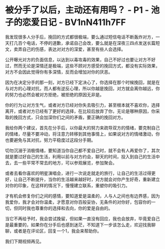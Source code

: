 # 被分手了以后，主动还有用吗？ - P1 - 池子的恋爱日记 - BV1nN411h7FF

我发现很多人分手后，挽回的方式都很极端，要么通过短信电话不断轰炸对方，一天打几百个电话，不停的道歉，承诺自己会改，要么就是在深夜三四点发送长篇短文，卖弄自己的伤感，表达对对方的深爱，甚至有些人会选择。

公开曝光对方的负面信息，以达到以毒攻毒的效果，自己不好过也要让对方不好过，然而无论是深情还是极端，这些不顾对方感受的挽回方式，都没有实际效果，对方不会因此觉得你有多深情，反而会增加对你的厌恶。

因为在决定分手的那一刻，对方已经下定决心了，你选择在那个时候挽回，就是在与对方的心理对抗，而人都有逆反心理，所以你越是挽回，对方就会离你越远，你的努力也必然会被对方拒绝，被拒绝的原因无非是。

你的行为让对方生气，或者对方已经对你失去吸引力，甚至根本就不喜欢你，选择离开，或者对方已经有了更好的选择，在比较后放弃了你，无论是哪种原因，你采取的挽回方式，只会加深你们之间的矛盾，要正确的挽回对方。

我给你两个建议，首先在分手后，以你最大的努力来疏导双方的情绪，要克制自己的情绪，尽量不要冲动，将注意力转移到其他事情上，如果说对方的情绪激动，你也要避免与其对抗，努力平稳度过这段分手期。

切勿沉溺于消极情绪，要知道当你自己都不爱自己时，就不会有人再爱你了，其次就是要过好自己的生活，利用以前与对方约会，聊天的时间，投入到自己的生活中去，去一些平常不常去的地方，可以参观展览，参加聚会。

或者去看你喜欢的明星演唱会，进行一次说走就走的旅行，让自己的生活过得更好，让自己不断提升，当你的生活越来越好时，对方就会对你产生好奇，重新建立对你的印象，在这样的情况下，慢慢建立联系，重塑你的吸引力。

才有机会修复你们之间的感情，要知道爱是温柔的，人与人之间也有边界感，因为我爱你，我才会对你温柔，才愿意对你百般妥协，无条件的对你好，包容你的一切，但同时我也尊重你的选择和去向，你的爱是自由的。

当它不再给予时，我会尝试挽留，但如果一直没有回应，我也会放弃，毕竟爱自己是最重要的，如果你在分手后也感到迷茫，不知道下一步该怎么走，欢迎找我聊聊，或者是在评论区，回复一个1，我会来帮助你。

我们下期视频再见。